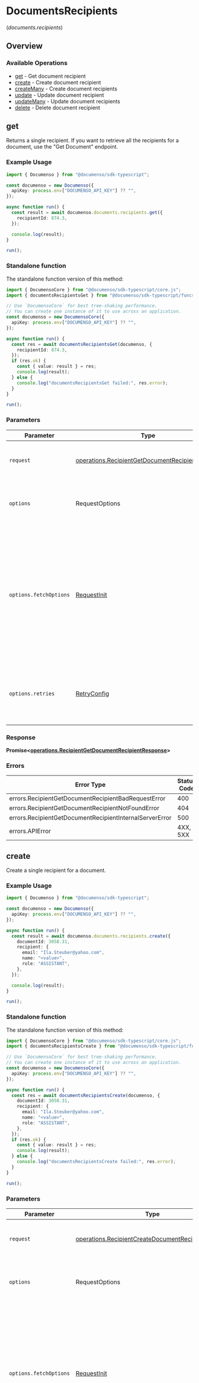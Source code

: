 # DocumentsRecipients
(*documents.recipients*)

## Overview

### Available Operations

* [get](#get) - Get document recipient
* [create](#create) - Create document recipient
* [createMany](#createmany) - Create document recipients
* [update](#update) - Update document recipient
* [updateMany](#updatemany) - Update document recipients
* [delete](#delete) - Delete document recipient

## get

Returns a single recipient. If you want to retrieve all the recipients for a document, use the "Get Document" endpoint.

### Example Usage

```typescript
import { Documenso } from "@documenso/sdk-typescript";

const documenso = new Documenso({
  apiKey: process.env["DOCUMENSO_API_KEY"] ?? "",
});

async function run() {
  const result = await documenso.documents.recipients.get({
    recipientId: 874.3,
  });

  console.log(result);
}

run();
```

### Standalone function

The standalone function version of this method:

```typescript
import { DocumensoCore } from "@documenso/sdk-typescript/core.js";
import { documentsRecipientsGet } from "@documenso/sdk-typescript/funcs/documentsRecipientsGet.js";

// Use `DocumensoCore` for best tree-shaking performance.
// You can create one instance of it to use across an application.
const documenso = new DocumensoCore({
  apiKey: process.env["DOCUMENSO_API_KEY"] ?? "",
});

async function run() {
  const res = await documentsRecipientsGet(documenso, {
    recipientId: 874.3,
  });
  if (res.ok) {
    const { value: result } = res;
    console.log(result);
  } else {
    console.log("documentsRecipientsGet failed:", res.error);
  }
}

run();
```

### Parameters

| Parameter                                                                                                                                                                      | Type                                                                                                                                                                           | Required                                                                                                                                                                       | Description                                                                                                                                                                    |
| ------------------------------------------------------------------------------------------------------------------------------------------------------------------------------ | ------------------------------------------------------------------------------------------------------------------------------------------------------------------------------ | ------------------------------------------------------------------------------------------------------------------------------------------------------------------------------ | ------------------------------------------------------------------------------------------------------------------------------------------------------------------------------ |
| `request`                                                                                                                                                                      | [operations.RecipientGetDocumentRecipientRequest](../../models/operations/recipientgetdocumentrecipientrequest.md)                                                             | :heavy_check_mark:                                                                                                                                                             | The request object to use for the request.                                                                                                                                     |
| `options`                                                                                                                                                                      | RequestOptions                                                                                                                                                                 | :heavy_minus_sign:                                                                                                                                                             | Used to set various options for making HTTP requests.                                                                                                                          |
| `options.fetchOptions`                                                                                                                                                         | [RequestInit](https://developer.mozilla.org/en-US/docs/Web/API/Request/Request#options)                                                                                        | :heavy_minus_sign:                                                                                                                                                             | Options that are passed to the underlying HTTP request. This can be used to inject extra headers for examples. All `Request` options, except `method` and `body`, are allowed. |
| `options.retries`                                                                                                                                                              | [RetryConfig](../../lib/utils/retryconfig.md)                                                                                                                                  | :heavy_minus_sign:                                                                                                                                                             | Enables retrying HTTP requests under certain failure conditions.                                                                                                               |

### Response

**Promise\<[operations.RecipientGetDocumentRecipientResponse](../../models/operations/recipientgetdocumentrecipientresponse.md)\>**

### Errors

| Error Type                                              | Status Code                                             | Content Type                                            |
| ------------------------------------------------------- | ------------------------------------------------------- | ------------------------------------------------------- |
| errors.RecipientGetDocumentRecipientBadRequestError     | 400                                                     | application/json                                        |
| errors.RecipientGetDocumentRecipientNotFoundError       | 404                                                     | application/json                                        |
| errors.RecipientGetDocumentRecipientInternalServerError | 500                                                     | application/json                                        |
| errors.APIError                                         | 4XX, 5XX                                                | \*/\*                                                   |

## create

Create a single recipient for a document.

### Example Usage

```typescript
import { Documenso } from "@documenso/sdk-typescript";

const documenso = new Documenso({
  apiKey: process.env["DOCUMENSO_API_KEY"] ?? "",
});

async function run() {
  const result = await documenso.documents.recipients.create({
    documentId: 3058.31,
    recipient: {
      email: "Ila.Steuber@yahoo.com",
      name: "<value>",
      role: "ASSISTANT",
    },
  });

  console.log(result);
}

run();
```

### Standalone function

The standalone function version of this method:

```typescript
import { DocumensoCore } from "@documenso/sdk-typescript/core.js";
import { documentsRecipientsCreate } from "@documenso/sdk-typescript/funcs/documentsRecipientsCreate.js";

// Use `DocumensoCore` for best tree-shaking performance.
// You can create one instance of it to use across an application.
const documenso = new DocumensoCore({
  apiKey: process.env["DOCUMENSO_API_KEY"] ?? "",
});

async function run() {
  const res = await documentsRecipientsCreate(documenso, {
    documentId: 3058.31,
    recipient: {
      email: "Ila.Steuber@yahoo.com",
      name: "<value>",
      role: "ASSISTANT",
    },
  });
  if (res.ok) {
    const { value: result } = res;
    console.log(result);
  } else {
    console.log("documentsRecipientsCreate failed:", res.error);
  }
}

run();
```

### Parameters

| Parameter                                                                                                                                                                      | Type                                                                                                                                                                           | Required                                                                                                                                                                       | Description                                                                                                                                                                    |
| ------------------------------------------------------------------------------------------------------------------------------------------------------------------------------ | ------------------------------------------------------------------------------------------------------------------------------------------------------------------------------ | ------------------------------------------------------------------------------------------------------------------------------------------------------------------------------ | ------------------------------------------------------------------------------------------------------------------------------------------------------------------------------ |
| `request`                                                                                                                                                                      | [operations.RecipientCreateDocumentRecipientRequest](../../models/operations/recipientcreatedocumentrecipientrequest.md)                                                       | :heavy_check_mark:                                                                                                                                                             | The request object to use for the request.                                                                                                                                     |
| `options`                                                                                                                                                                      | RequestOptions                                                                                                                                                                 | :heavy_minus_sign:                                                                                                                                                             | Used to set various options for making HTTP requests.                                                                                                                          |
| `options.fetchOptions`                                                                                                                                                         | [RequestInit](https://developer.mozilla.org/en-US/docs/Web/API/Request/Request#options)                                                                                        | :heavy_minus_sign:                                                                                                                                                             | Options that are passed to the underlying HTTP request. This can be used to inject extra headers for examples. All `Request` options, except `method` and `body`, are allowed. |
| `options.retries`                                                                                                                                                              | [RetryConfig](../../lib/utils/retryconfig.md)                                                                                                                                  | :heavy_minus_sign:                                                                                                                                                             | Enables retrying HTTP requests under certain failure conditions.                                                                                                               |

### Response

**Promise\<[operations.RecipientCreateDocumentRecipientResponse](../../models/operations/recipientcreatedocumentrecipientresponse.md)\>**

### Errors

| Error Type                                                 | Status Code                                                | Content Type                                               |
| ---------------------------------------------------------- | ---------------------------------------------------------- | ---------------------------------------------------------- |
| errors.RecipientCreateDocumentRecipientBadRequestError     | 400                                                        | application/json                                           |
| errors.RecipientCreateDocumentRecipientInternalServerError | 500                                                        | application/json                                           |
| errors.APIError                                            | 4XX, 5XX                                                   | \*/\*                                                      |

## createMany

Create multiple recipients for a document.

### Example Usage

```typescript
import { Documenso } from "@documenso/sdk-typescript";

const documenso = new Documenso({
  apiKey: process.env["DOCUMENSO_API_KEY"] ?? "",
});

async function run() {
  const result = await documenso.documents.recipients.createMany({
    documentId: 9983.95,
    recipients: [
      {
        email: "Roosevelt_Baumbach@yahoo.com",
        name: "<value>",
        role: "CC",
      },
    ],
  });

  console.log(result);
}

run();
```

### Standalone function

The standalone function version of this method:

```typescript
import { DocumensoCore } from "@documenso/sdk-typescript/core.js";
import { documentsRecipientsCreateMany } from "@documenso/sdk-typescript/funcs/documentsRecipientsCreateMany.js";

// Use `DocumensoCore` for best tree-shaking performance.
// You can create one instance of it to use across an application.
const documenso = new DocumensoCore({
  apiKey: process.env["DOCUMENSO_API_KEY"] ?? "",
});

async function run() {
  const res = await documentsRecipientsCreateMany(documenso, {
    documentId: 9983.95,
    recipients: [
      {
        email: "Roosevelt_Baumbach@yahoo.com",
        name: "<value>",
        role: "CC",
      },
    ],
  });
  if (res.ok) {
    const { value: result } = res;
    console.log(result);
  } else {
    console.log("documentsRecipientsCreateMany failed:", res.error);
  }
}

run();
```

### Parameters

| Parameter                                                                                                                                                                      | Type                                                                                                                                                                           | Required                                                                                                                                                                       | Description                                                                                                                                                                    |
| ------------------------------------------------------------------------------------------------------------------------------------------------------------------------------ | ------------------------------------------------------------------------------------------------------------------------------------------------------------------------------ | ------------------------------------------------------------------------------------------------------------------------------------------------------------------------------ | ------------------------------------------------------------------------------------------------------------------------------------------------------------------------------ |
| `request`                                                                                                                                                                      | [operations.RecipientCreateDocumentRecipientsRequest](../../models/operations/recipientcreatedocumentrecipientsrequest.md)                                                     | :heavy_check_mark:                                                                                                                                                             | The request object to use for the request.                                                                                                                                     |
| `options`                                                                                                                                                                      | RequestOptions                                                                                                                                                                 | :heavy_minus_sign:                                                                                                                                                             | Used to set various options for making HTTP requests.                                                                                                                          |
| `options.fetchOptions`                                                                                                                                                         | [RequestInit](https://developer.mozilla.org/en-US/docs/Web/API/Request/Request#options)                                                                                        | :heavy_minus_sign:                                                                                                                                                             | Options that are passed to the underlying HTTP request. This can be used to inject extra headers for examples. All `Request` options, except `method` and `body`, are allowed. |
| `options.retries`                                                                                                                                                              | [RetryConfig](../../lib/utils/retryconfig.md)                                                                                                                                  | :heavy_minus_sign:                                                                                                                                                             | Enables retrying HTTP requests under certain failure conditions.                                                                                                               |

### Response

**Promise\<[operations.RecipientCreateDocumentRecipientsResponse](../../models/operations/recipientcreatedocumentrecipientsresponse.md)\>**

### Errors

| Error Type                                                  | Status Code                                                 | Content Type                                                |
| ----------------------------------------------------------- | ----------------------------------------------------------- | ----------------------------------------------------------- |
| errors.RecipientCreateDocumentRecipientsBadRequestError     | 400                                                         | application/json                                            |
| errors.RecipientCreateDocumentRecipientsInternalServerError | 500                                                         | application/json                                            |
| errors.APIError                                             | 4XX, 5XX                                                    | \*/\*                                                       |

## update

Update a single recipient for a document.

### Example Usage

```typescript
import { Documenso } from "@documenso/sdk-typescript";

const documenso = new Documenso({
  apiKey: process.env["DOCUMENSO_API_KEY"] ?? "",
});

async function run() {
  const result = await documenso.documents.recipients.update({
    documentId: 7045.62,
    recipient: {
      id: 2224.05,
    },
  });

  console.log(result);
}

run();
```

### Standalone function

The standalone function version of this method:

```typescript
import { DocumensoCore } from "@documenso/sdk-typescript/core.js";
import { documentsRecipientsUpdate } from "@documenso/sdk-typescript/funcs/documentsRecipientsUpdate.js";

// Use `DocumensoCore` for best tree-shaking performance.
// You can create one instance of it to use across an application.
const documenso = new DocumensoCore({
  apiKey: process.env["DOCUMENSO_API_KEY"] ?? "",
});

async function run() {
  const res = await documentsRecipientsUpdate(documenso, {
    documentId: 7045.62,
    recipient: {
      id: 2224.05,
    },
  });
  if (res.ok) {
    const { value: result } = res;
    console.log(result);
  } else {
    console.log("documentsRecipientsUpdate failed:", res.error);
  }
}

run();
```

### Parameters

| Parameter                                                                                                                                                                      | Type                                                                                                                                                                           | Required                                                                                                                                                                       | Description                                                                                                                                                                    |
| ------------------------------------------------------------------------------------------------------------------------------------------------------------------------------ | ------------------------------------------------------------------------------------------------------------------------------------------------------------------------------ | ------------------------------------------------------------------------------------------------------------------------------------------------------------------------------ | ------------------------------------------------------------------------------------------------------------------------------------------------------------------------------ |
| `request`                                                                                                                                                                      | [operations.RecipientUpdateDocumentRecipientRequest](../../models/operations/recipientupdatedocumentrecipientrequest.md)                                                       | :heavy_check_mark:                                                                                                                                                             | The request object to use for the request.                                                                                                                                     |
| `options`                                                                                                                                                                      | RequestOptions                                                                                                                                                                 | :heavy_minus_sign:                                                                                                                                                             | Used to set various options for making HTTP requests.                                                                                                                          |
| `options.fetchOptions`                                                                                                                                                         | [RequestInit](https://developer.mozilla.org/en-US/docs/Web/API/Request/Request#options)                                                                                        | :heavy_minus_sign:                                                                                                                                                             | Options that are passed to the underlying HTTP request. This can be used to inject extra headers for examples. All `Request` options, except `method` and `body`, are allowed. |
| `options.retries`                                                                                                                                                              | [RetryConfig](../../lib/utils/retryconfig.md)                                                                                                                                  | :heavy_minus_sign:                                                                                                                                                             | Enables retrying HTTP requests under certain failure conditions.                                                                                                               |

### Response

**Promise\<[operations.RecipientUpdateDocumentRecipientResponse](../../models/operations/recipientupdatedocumentrecipientresponse.md)\>**

### Errors

| Error Type                                                 | Status Code                                                | Content Type                                               |
| ---------------------------------------------------------- | ---------------------------------------------------------- | ---------------------------------------------------------- |
| errors.RecipientUpdateDocumentRecipientBadRequestError     | 400                                                        | application/json                                           |
| errors.RecipientUpdateDocumentRecipientInternalServerError | 500                                                        | application/json                                           |
| errors.APIError                                            | 4XX, 5XX                                                   | \*/\*                                                      |

## updateMany

Update multiple recipients for a document.

### Example Usage

```typescript
import { Documenso } from "@documenso/sdk-typescript";

const documenso = new Documenso({
  apiKey: process.env["DOCUMENSO_API_KEY"] ?? "",
});

async function run() {
  const result = await documenso.documents.recipients.updateMany({
    documentId: 3189.76,
    recipients: [],
  });

  console.log(result);
}

run();
```

### Standalone function

The standalone function version of this method:

```typescript
import { DocumensoCore } from "@documenso/sdk-typescript/core.js";
import { documentsRecipientsUpdateMany } from "@documenso/sdk-typescript/funcs/documentsRecipientsUpdateMany.js";

// Use `DocumensoCore` for best tree-shaking performance.
// You can create one instance of it to use across an application.
const documenso = new DocumensoCore({
  apiKey: process.env["DOCUMENSO_API_KEY"] ?? "",
});

async function run() {
  const res = await documentsRecipientsUpdateMany(documenso, {
    documentId: 3189.76,
    recipients: [],
  });
  if (res.ok) {
    const { value: result } = res;
    console.log(result);
  } else {
    console.log("documentsRecipientsUpdateMany failed:", res.error);
  }
}

run();
```

### Parameters

| Parameter                                                                                                                                                                      | Type                                                                                                                                                                           | Required                                                                                                                                                                       | Description                                                                                                                                                                    |
| ------------------------------------------------------------------------------------------------------------------------------------------------------------------------------ | ------------------------------------------------------------------------------------------------------------------------------------------------------------------------------ | ------------------------------------------------------------------------------------------------------------------------------------------------------------------------------ | ------------------------------------------------------------------------------------------------------------------------------------------------------------------------------ |
| `request`                                                                                                                                                                      | [operations.RecipientUpdateDocumentRecipientsRequest](../../models/operations/recipientupdatedocumentrecipientsrequest.md)                                                     | :heavy_check_mark:                                                                                                                                                             | The request object to use for the request.                                                                                                                                     |
| `options`                                                                                                                                                                      | RequestOptions                                                                                                                                                                 | :heavy_minus_sign:                                                                                                                                                             | Used to set various options for making HTTP requests.                                                                                                                          |
| `options.fetchOptions`                                                                                                                                                         | [RequestInit](https://developer.mozilla.org/en-US/docs/Web/API/Request/Request#options)                                                                                        | :heavy_minus_sign:                                                                                                                                                             | Options that are passed to the underlying HTTP request. This can be used to inject extra headers for examples. All `Request` options, except `method` and `body`, are allowed. |
| `options.retries`                                                                                                                                                              | [RetryConfig](../../lib/utils/retryconfig.md)                                                                                                                                  | :heavy_minus_sign:                                                                                                                                                             | Enables retrying HTTP requests under certain failure conditions.                                                                                                               |

### Response

**Promise\<[operations.RecipientUpdateDocumentRecipientsResponse](../../models/operations/recipientupdatedocumentrecipientsresponse.md)\>**

### Errors

| Error Type                                                  | Status Code                                                 | Content Type                                                |
| ----------------------------------------------------------- | ----------------------------------------------------------- | ----------------------------------------------------------- |
| errors.RecipientUpdateDocumentRecipientsBadRequestError     | 400                                                         | application/json                                            |
| errors.RecipientUpdateDocumentRecipientsInternalServerError | 500                                                         | application/json                                            |
| errors.APIError                                             | 4XX, 5XX                                                    | \*/\*                                                       |

## delete

Delete document recipient

### Example Usage

```typescript
import { Documenso } from "@documenso/sdk-typescript";

const documenso = new Documenso({
  apiKey: process.env["DOCUMENSO_API_KEY"] ?? "",
});

async function run() {
  const result = await documenso.documents.recipients.delete({
    recipientId: 5490.43,
  });

  console.log(result);
}

run();
```

### Standalone function

The standalone function version of this method:

```typescript
import { DocumensoCore } from "@documenso/sdk-typescript/core.js";
import { documentsRecipientsDelete } from "@documenso/sdk-typescript/funcs/documentsRecipientsDelete.js";

// Use `DocumensoCore` for best tree-shaking performance.
// You can create one instance of it to use across an application.
const documenso = new DocumensoCore({
  apiKey: process.env["DOCUMENSO_API_KEY"] ?? "",
});

async function run() {
  const res = await documentsRecipientsDelete(documenso, {
    recipientId: 5490.43,
  });
  if (res.ok) {
    const { value: result } = res;
    console.log(result);
  } else {
    console.log("documentsRecipientsDelete failed:", res.error);
  }
}

run();
```

### Parameters

| Parameter                                                                                                                                                                      | Type                                                                                                                                                                           | Required                                                                                                                                                                       | Description                                                                                                                                                                    |
| ------------------------------------------------------------------------------------------------------------------------------------------------------------------------------ | ------------------------------------------------------------------------------------------------------------------------------------------------------------------------------ | ------------------------------------------------------------------------------------------------------------------------------------------------------------------------------ | ------------------------------------------------------------------------------------------------------------------------------------------------------------------------------ |
| `request`                                                                                                                                                                      | [operations.RecipientDeleteDocumentRecipientRequest](../../models/operations/recipientdeletedocumentrecipientrequest.md)                                                       | :heavy_check_mark:                                                                                                                                                             | The request object to use for the request.                                                                                                                                     |
| `options`                                                                                                                                                                      | RequestOptions                                                                                                                                                                 | :heavy_minus_sign:                                                                                                                                                             | Used to set various options for making HTTP requests.                                                                                                                          |
| `options.fetchOptions`                                                                                                                                                         | [RequestInit](https://developer.mozilla.org/en-US/docs/Web/API/Request/Request#options)                                                                                        | :heavy_minus_sign:                                                                                                                                                             | Options that are passed to the underlying HTTP request. This can be used to inject extra headers for examples. All `Request` options, except `method` and `body`, are allowed. |
| `options.retries`                                                                                                                                                              | [RetryConfig](../../lib/utils/retryconfig.md)                                                                                                                                  | :heavy_minus_sign:                                                                                                                                                             | Enables retrying HTTP requests under certain failure conditions.                                                                                                               |

### Response

**Promise\<[operations.RecipientDeleteDocumentRecipientResponse](../../models/operations/recipientdeletedocumentrecipientresponse.md)\>**

### Errors

| Error Type                                                 | Status Code                                                | Content Type                                               |
| ---------------------------------------------------------- | ---------------------------------------------------------- | ---------------------------------------------------------- |
| errors.RecipientDeleteDocumentRecipientBadRequestError     | 400                                                        | application/json                                           |
| errors.RecipientDeleteDocumentRecipientInternalServerError | 500                                                        | application/json                                           |
| errors.APIError                                            | 4XX, 5XX                                                   | \*/\*                                                      |